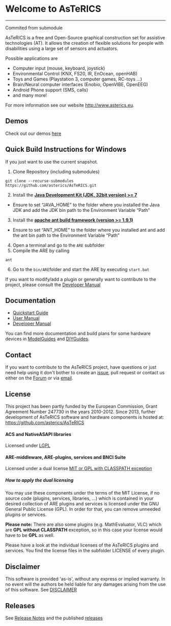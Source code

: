# Welcome to AsTeRICS
-------------------
Commited from submodule

AsTeRICS is a free and Open-Source graphical construction set for assistive technologies (AT).
It allows the creation of flexible solutions for people with disabilities using a large set of sensors and actuators.


Possible applications are  
* Computer input (mouse, keyboard, joystick)
* Environmental Control (KNX, FS20, IR, EnOcean, openHAB)
* Toys and Games (Playstation 3, computer games, RC-toys ...)
* Brain/Neural computer interfaces (Enobio, OpenVIBE, OpenEEG)
* Android Phone support (SMS, calls)
* and many more!

For more information see our website http://www.asterics.eu.

## Demos
Check out our demos [here](http://asterics.github.io/AsTeRICS/demos.html)

## Quick Build Instructions for Windows
If you just want to use the current snapshot.

1. Clone Repository (including submodules)
  ```
  git clone --recurse-submodules https://github.com/asterics/AsTeRICS.git
  ```
2. Install the [**Java Development Kit (JDK, 32bit version) >= 7**](http://www.oracle.com/technetwork/java/javase/downloads/index.html)
  * Ensure to set “JAVA_HOME” to the folder where you installed the Java JDK and add the JDK bin path to the  Environment Variable “Path”
3. Install the [**apache ant build framework (version >= 1.9.1)**](http://ant.apache.org/bindownload.cgi)
  * Ensure to set “ANT_HOME” to the folder where you installed ant and add the ant bin path to the Environment Variable “Path”
4. Open a terminal and go to the ```ARE``` subfolder
5. Compile the ARE by calling
  ```
  ant
  ```
6. Go to the ```bin/ARE```folder and start the ARE by executing ```start.bat```

If you want to modify/add a plugin or generally want to contribute to the project, please consult the [Developer Manual](https://github.com/asterics/AsTeRICS/blob/master/Documentation/DeveloperManual.pdf?raw=true])

## Documentation

* [Quickstart Guide](https://github.com/asterics/AsTeRICS/blob/master/Documentation/QuickStart.pdf?raw=true)
* [User Manual](https://github.com/asterics/AsTeRICS/blob/master/Documentation/UserManual.pdf?raw=true)
* [Developer Manual](https://github.com/asterics/AsTeRICS/blob/master/Documentation/DeveloperManual.pdf?raw=true)


You can find more documentation and build plans for some hardware devices in [ModelGuides](https://github.com/asterics/AsTeRICS/tree/master/Documentation/ModelGuides) and  [DIYGuides](https://github.com/asterics/AsTeRICS/tree/master/Documentation/DIYGuides).

## Contact

If you want to contribute to the AsTeRICS project, have questions or just need help using it don't bother to create an [issue](https://github.com/asterics/AsTeRICS/issues), pull request or contact us either on the [Forum](http://www.asterics.eu/phpbb/index.php) or via [email](mailto:asterics_info@ki-i.at).


## License

This project has been partly funded by the European Commission,  Grant Agreement Number 247730 in the years 2010-2012.
Since 2013, further development of AsTeRICS software and hardware components is hosted at:  https://github.com/asterics/AsTeRICS

#### ACS and NativeASAPI libraries
Licensed under [LGPL](http://www.gnu.org/licenses/lgpl.html)

#### ARE-middleware, ARE-plugins, services and BNCI Suite
Licensed under a dual license [MIT or GPL with CLASSPATH exception](ARE-LICENSE_MITOrGPLv3WithException.txt)

##### How to apply the dual licensing

You may use these components under the terms of the MIT License, if no source code (plugins, services, libraries, ...) which is contained in your desired collection of ARE plugins and services is licensed under the GNU General Public License (GPL).
In order for that, you can remove unneeded plugins or services.

**Please note:** There are also some plugins (e.g. MathEvaluator, VLC) which are **GPL without CLASSPATH** exception, so in this case your license would have to be **GPL** as well.

Please have a look at the individual licenses of the AsTeRICS plugins and services. You find the license files in the subfolder LICENSE of every plugin.

## Disclaimer

This software is provided 'as-is', without any express or implied warranty. 
In no event will the authors be held liable for any damages arising from the use of this software. See [DISCLAIMER](DISCLAIMER.TXT)

## Releases
See [Release Notes](RELEASE_NOTES.txt) and the published [releases](https://github.com/asterics/AsTeRICS/releases)
